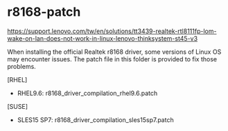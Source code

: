 # r8168-patch
https://support.lenovo.com/tw/en/solutions/tt3439-realtek-rtl8111fp-lom-wake-on-lan-does-not-work-in-linux-lenovo-thinksystem-st45-v3

When installing the official Realtek r8168 driver, some versions of Linux OS may encounter issues. The patch file in this folder is provided to fix those problems.

[RHEL]
- RHEL9.6: r8168_driver_compilation_rhel9.6.patch

[SUSE]
- SLES15 SP7: r8168_driver_compilation_sles15sp7.patch
